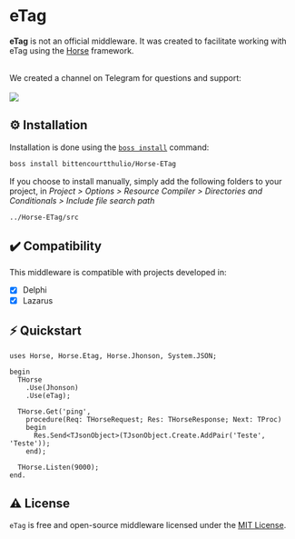 # eTag
<b>eTag</b> is not an official middleware. It was created to facilitate working with eTag using the <a href="https://github.com/HashLoad/horse">Horse</a> framework.

<br>We created a channel on Telegram for questions and support:<br><br>
<a href="https://t.me/hashload">
  <img src="https://img.shields.io/badge/telegram-join%20channel-7289DA?style=flat-square">
</a>

## ⚙️ Installation
Installation is done using the [`boss install`](https://github.com/HashLoad/boss) command:
``` sh
boss install bittencourtthulio/Horse-ETag
```
If you choose to install manually, simply add the following folders to your project, in *Project > Options > Resource Compiler > Directories and Conditionals > Include file search path*
```
../Horse-ETag/src
```

## ✔️ Compatibility
This middleware is compatible with projects developed in:
- [X] Delphi
- [X] Lazarus

## ⚡️ Quickstart
```delphi
uses Horse, Horse.Etag, Horse.Jhonson, System.JSON;

begin
  THorse
    .Use(Jhonson)
    .Use(eTag);

  THorse.Get('ping',
    procedure(Req: THorseRequest; Res: THorseResponse; Next: TProc)
    begin
      Res.Send<TJsonObject>(TJsonObject.Create.AddPair('Teste', 'Teste'));
    end);

  THorse.Listen(9000);
end.
```

## ⚠️ License
`eTag` is free and open-source middleware licensed under the [MIT License](https://github.com/bittencourtthulio/Horse-ETag/blob/master/LICENSE). 
